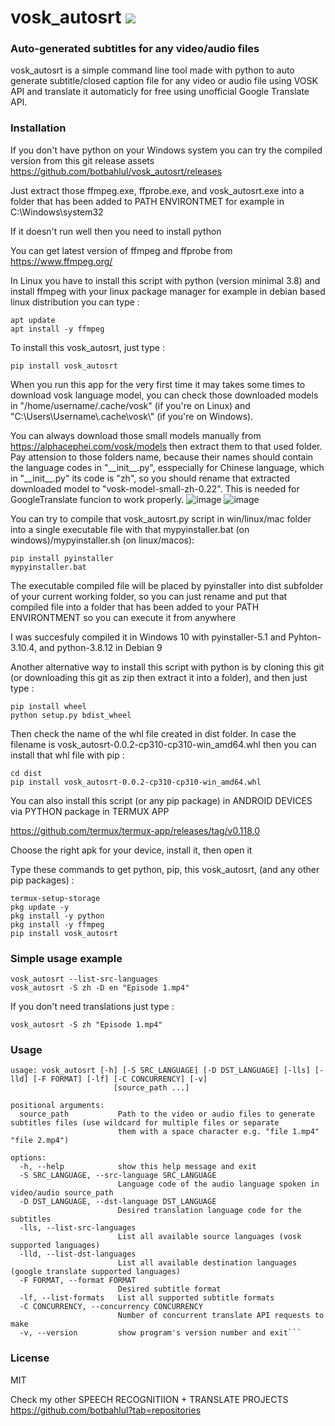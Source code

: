 # vosk_autosrt <a href="https://pypi.python.org/pypi/vosk_autosrt"><img src="https://img.shields.io/pypi/v/vosk_autosrt.svg"></img></a>
  
### Auto-generated subtitles for any video/audio files
vosk_autosrt is a simple command line tool made with python to auto generate subtitle/closed caption file for any video or audio file using VOSK API and translate it automaticly for free using unofficial Google Translate API.

### Installation
If you don't have python on your Windows system you can try the compiled version from this git release assets
https://github.com/botbahlul/vosk_autosrt/releases

Just extract those ffmpeg.exe, ffprobe.exe, and vosk_autosrt.exe into a folder that has been added to PATH ENVIRONTMET for example in C:\Windows\system32

If it doesn't run well then you need to install python

You can get latest version of ffmpeg and ffprobe from https://www.ffmpeg.org/

In Linux you have to install this script with python (version minimal 3.8) and install ffmpeg with your linux package manager for example in debian based linux distribution you can type :

```
apt update
apt install -y ffmpeg
```

To install this vosk_autosrt, just type :
```
pip install vosk_autosrt
```

When you run this app for the very first time it may takes some times to download vosk language model, you can check those  downloaded models in "/home/username/.cache/vosk" (if you're on Linux) and "C:\\Users\\Username\\.cache\vosk\\" (if you're on Windows).

You can always download those small models manually from https://alphacephei.com/vosk/models then extract them to that used folder.
Pay attension to those folders name, because their names should contain the language codes in \"\_\_init\_\_.py\", esspecially for Chinese language, which in \"\_\_init\_\_.py\" its code is \"zh\", so you should rename that extracted downloaded model to \"vosk-model-small-zh-0.22\". This is needed for GoogleTranslate funcion to work properly.
![image](https://user-images.githubusercontent.com/88623122/234000963-c2ab4c69-70fd-4374-9a1a-0cc1316791e8.png)
![image](https://github.com/botbahlul/vosk_autosrt/assets/88623122/cd100e76-709f-4b6a-bba0-a79fefd5d31d)

You can try to compile that vosk_autosrt.py script in win/linux/mac folder into a single executable file with that mypyinstaller.bat (on windows)/mypyinstaller.sh (on linux/macos):
```
pip install pyinstaller
mypyinstaller.bat
```

The executable compiled file will be placed by pyinstaller into dist subfolder of your current working folder, so you can just rename and put that compiled file into a folder that has been added to your PATH ENVIRONTMENT so you can execute it from anywhere

I was succesfuly compiled it in Windows 10 with pyinstaller-5.1 and Pyhton-3.10.4, and python-3.8.12 in Debian 9

Another alternative way to install this script with python is by cloning this git (or downloading this git as zip then extract it into a folder), and then just type :

```
pip install wheel
python setup.py bdist_wheel
```

Then check the name of the whl file created in dist folder. In case the filename is vosk_autosrt-0.0.2-cp310-cp310-win_amd64.whl then you can install that whl file with pip :
```
cd dist
pip install vosk_autosrt-0.0.2-cp310-cp310-win_amd64.whl
```

You can also install this script (or any pip package) in ANDROID DEVICES via PYTHON package in TERMUX APP

https://github.com/termux/termux-app/releases/tag/v0.118.0

Choose the right apk for your device, install it, then open it

Type these commands to get python, pip, this vosk_autosrt, (and any other pip packages) :

```
termux-setup-storage
pkg update -y
pkg install -y python
pkg install -y ffmpeg
pip install vosk_autosrt
```

### Simple usage example 

```
vosk_autosrt --list-src-languages
vosk_autosrt -S zh -D en "Episode 1.mp4"
```

If you don't need translations just type :
```
vosk_autosrt -S zh "Episode 1.mp4"
```

### Usage

```
usage: vosk_autosrt [-h] [-S SRC_LANGUAGE] [-D DST_LANGUAGE] [-lls] [-lld] [-F FORMAT] [-lf] [-C CONCURRENCY] [-v]
                       [source_path ...]

positional arguments:
  source_path           Path to the video or audio files to generate subtitles files (use wildcard for multiple files or separate
                        them with a space character e.g. "file 1.mp4" "file 2.mp4")

options:
  -h, --help            show this help message and exit
  -S SRC_LANGUAGE, --src-language SRC_LANGUAGE
                        Language code of the audio language spoken in video/audio source_path
  -D DST_LANGUAGE, --dst-language DST_LANGUAGE
                        Desired translation language code for the subtitles
  -lls, --list-src-languages
                        List all available source languages (vosk supported languages)
  -lld, --list-dst-languages
                        List all available destination languages (google translate supported languages)
  -F FORMAT, --format FORMAT
                        Desired subtitle format
  -lf, --list-formats   List all supported subtitle formats
  -C CONCURRENCY, --concurrency CONCURRENCY
                        Number of concurrent translate API requests to make
  -v, --version         show program's version number and exit```
```

### License
MIT

Check my other SPEECH RECOGNITIION + TRANSLATE PROJECTS https://github.com/botbahlul?tab=repositories
